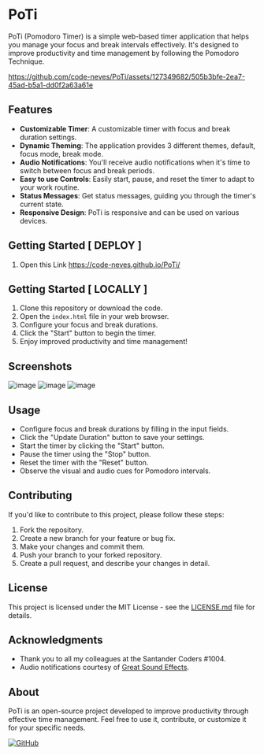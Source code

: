 # PoTi 

PoTi (Pomodoro Timer) is a simple web-based timer application that helps you manage your focus and break intervals effectively. It's designed to improve productivity and time management by following the Pomodoro Technique.

https://github.com/code-neves/PoTi/assets/127349682/505b3bfe-2ea7-45ad-b5a1-dd0f2a63a61e

## Features

- **Customizable Timer**: A customizable timer with focus and break duration settings.
- **Dynamic Theming**: The application provides 3 different themes, default, focus mode, break mode.
- **Audio Notifications**: You'll receive audio notifications when it's time to switch between focus and break periods.
- **Easy to use Controls**: Easily start, pause, and reset the timer to adapt to your work routine.
- **Status Messages**: Get status messages, guiding you through the timer's current state.
- **Responsive Design**: PoTi is responsive and can be used on various devices.

## Getting Started [ DEPLOY ]
1. Open this Link https://code-neves.github.io/PoTi/

## Getting Started [ LOCALLY ]

1. Clone this repository or download the code.
2. Open the `index.html` file in your web browser.
3. Configure your focus and break durations.
4. Click the "Start" button to begin the timer.
5. Enjoy improved productivity and time management!

## Screenshots

![image](https://github.com/code-neves/PoTi/assets/127349682/4c37fa1f-e083-4ee9-a910-5367e5f3c230)
![image](https://github.com/code-neves/PoTi/assets/127349682/bb7bc451-be4a-4e21-8335-5d12bf97fab8)
![image](https://github.com/code-neves/PoTi/assets/127349682/7098812b-c914-4d79-98a0-13e5555d9b0e)

## Usage

- Configure focus and break durations by filling in the input fields.
- Click the "Update Duration" button to save your settings.
- Start the timer by clicking the "Start" button.
- Pause the timer using the "Stop" button.
- Reset the timer with the "Reset" button.
- Observe the visual and audio cues for Pomodoro intervals.

## Contributing

If you'd like to contribute to this project, please follow these steps:

1. Fork the repository.
2. Create a new branch for your feature or bug fix.
3. Make your changes and commit them.
4. Push your branch to your forked repository.
5. Create a pull request, and describe your changes in detail.

## License

This project is licensed under the MIT License - see the [LICENSE.md](LICENSE.md) file for details.

## Acknowledgments

- Thank you to all my colleagues at the Santander Coders #1004.
- Audio notifications courtesy of [Great Sound Effects](https://youtu.be/hBJ5NvMj21M).

## About

PoTi is an open-source project developed to improve productivity through effective time management. Feel free to use it, contribute, or customize it for your specific needs.

[![GitHub](https://img.shields.io/github/license/code-neves/PoTi)](https://github.com/code-neves/PoTi/LICENSE.md)


